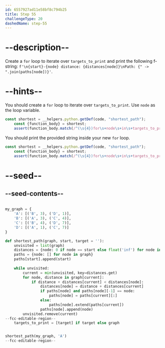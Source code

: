 ```yaml
---
id: 6557927ad11e58bf8c794b25
title: Step 55
challengeType: 20
dashedName: step-55
---
```


# --description--

Create a `for` loop to iterate over `targets_to_print` and print the following f-string: `f'\n{start}-{node} distance: {distances[node]}\nPath: {" -> ".join(paths[node])}'`.

# --hints--

You should create a `for` loop to iterate over `targets_to_print`. Use `node` as the loop variable.

```js
const shortest = __helpers.python.getDef(code, "shortest_path");
    const {function_body} = shortest;    
    assert(function_body.match(/^(\s{4})for\s+node\s+in\s+targets_to_print\s*:/m));
```

You should print the provided string inside your new `for` loop.

```js
const shortest = __helpers.python.getDef(code, "shortest_path");
    const {function_body} = shortest;    
    assert(function_body.match(/^(\s{4})for\s+node\s+in\s+targets_to_print\s*:\s*^\1\1print\s*\(\s*f("|')\\n\{\s*start\s*\}-\{\s*node\s*\}\sdistance:\s\{\s*distances\s*\[\s*node\s*\]\s*\}\\nPath:\s\{\s*(?=[^\1])("|')\s->\s\3\.join\s*\(\s*paths\s*\[\s*node\s*\]\s*\)\s*\}\2\s*\)/ms));
```

# --seed--

## --seed-contents--

```py

my_graph = {
    'A': [('B', 3), ('D', 1)],
    'B': [('A', 3), ('C', 4)],
    'C': [('B', 4), ('D', 7)],
    'D': [('A', 1), ('C', 7)]
}

def shortest_path(graph, start, target = ''):
    unvisited = list(graph)
    distances = {node: 0 if node == start else float('inf') for node in graph}
    paths = {node: [] for node in graph}
    paths[start].append(start)
    
    while unvisited:
        current = min(unvisited, key=distances.get)
        for node, distance in graph[current]:
            if distance + distances[current] < distances[node]:
                distances[node] = distance + distances[current]
                if paths[node] and paths[node][-1] == node:
                    paths[node] = paths[current][:]
                else:
                    paths[node].extend(paths[current])
                paths[node].append(node)
        unvisited.remove(current)
--fcc-editable-region--    
    targets_to_print = [target] if target else graph


shortest_path(my_graph, 'A')
--fcc-editable-region--
```
